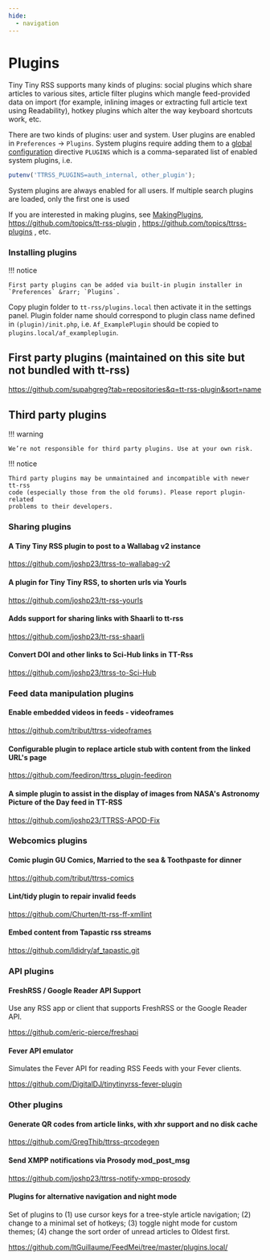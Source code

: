 ```yaml
---
hide:
  - navigation
---
```


# Plugins

Tiny Tiny RSS supports many kinds of plugins: social plugins which share
articles to various sites, article filter plugins which mangle feed-provided
data on import (for example, inlining images or extracting full article text
using Readability), hotkey plugins which alter the way keyboard shortcuts work,
etc.

There are two kinds of plugins: user and system. User plugins are enabled in
`Preferences` &rarr; `Plugins`. System plugins require adding them to a [global
configuration](wiki/GlobalConfig.md) directive <code>PLUGINS</code> which is a
comma-separated list of enabled system plugins, i.e.

```js
putenv('TTRSS_PLUGINS=auth_internal, other_plugin');
```

System plugins are always enabled for all users. If multiple search plugins are loaded, only the first one is used

If you are interested in making plugins, see [MakingPlugins](wiki/MakingPlugins.md),
https://github.com/topics/tt-rss-plugin , https://github.com/topics/ttrss-plugins , etc.

### Installing plugins

!!! notice

    First party plugins can be added via built-in plugin installer in `Preferences` &rarr; `Plugins`.

Copy plugin folder to ```tt-rss/plugins.local``` then activate it in the settings panel.
Plugin folder name should correspond to plugin class name defined in ``(plugin)/init.php``,
i.e. ``Af_ExamplePlugin`` should be copied to ``plugins.local/af_exampleplugin``.

## First party plugins (maintained on this site but not bundled with tt-rss)

https://github.com/supahgreg?tab=repositories&q=tt-rss-plugin&sort=name

## Third party plugins

!!! warning

    We’re not responsible for third party plugins. Use at your own risk.

!!! notice

    Third party plugins may be unmaintained and incompatible with newer tt-rss
    code (especially those from the old forums). Please report plugin-related
    problems to their developers.

### Sharing plugins

#### A Tiny Tiny RSS plugin to post to a Wallabag v2 instance

https://github.com/joshp23/ttrss-to-wallabag-v2

#### A plugin for Tiny Tiny RSS, to shorten urls via Yourls

https://github.com/joshp23/tt-rss-yourls

#### Adds support for sharing links with Shaarli to tt-rss

https://github.com/joshp23/tt-rss-shaarli

#### Convert DOI and other links to Sci-Hub links in TT-Rss

https://github.com/joshp23/ttrss-to-Sci-Hub

### Feed data manipulation plugins

#### Enable embedded videos in feeds - videoframes

https://github.com/tribut/ttrss-videoframes

#### Configurable plugin to replace article stub with content from the linked URL's page

https://github.com/feediron/ttrss_plugin-feediron

#### A simple plugin to assist in the display of images from NASA's Astronomy Picture of the Day feed in TT-RSS

https://github.com/joshp23/TTRSS-APOD-Fix

### Webcomics plugins

#### Comic plugin GU Comics, Married to the sea & Toothpaste for dinner

https://github.com/tribut/ttrss-comics

#### Lint/tidy plugin to repair invalid feeds

https://github.com/Churten/tt-rss-ff-xmllint

#### Embed content from Tapastic rss streams

https://github.com/ldidry/af_tapastic.git

### API plugins

#### FreshRSS / Google Reader API Support

Use any RSS app or client that supports FreshRSS or the Google Reader API.

https://github.com/eric-pierce/freshapi

#### Fever API emulator

Simulates the Fever API for reading RSS Feeds with your Fever clients.

https://github.com/DigitalDJ/tinytinyrss-fever-plugin

### Other plugins

#### Generate QR codes from article links, with xhr support and no disk cache

https://github.com/GregThib/ttrss-qrcodegen

#### Send XMPP notifications via Prosody mod_post_msg

https://github.com/joshp23/ttrss-notify-xmpp-prosody

#### Plugins for alternative navigation and night mode

Set of plugins to (1) use cursor keys for a tree-style article navigation; (2) change to a minimal set of hotkeys; (3) toggle night mode for custom themes; (4) change the sort order of unread articles to Oldest first.

https://github.com/ltGuillaume/FeedMei/tree/master/plugins.local/
